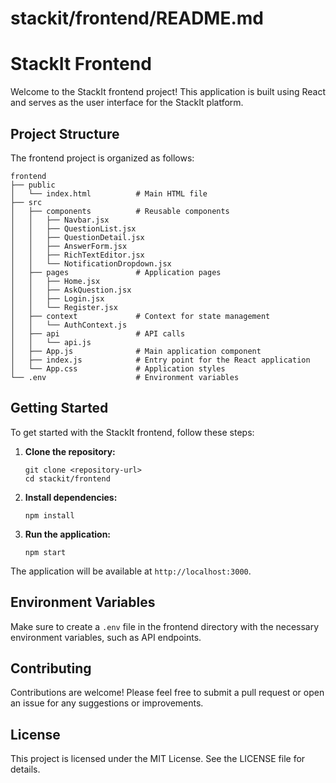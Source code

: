 # stackit/frontend/README.md

# StackIt Frontend

Welcome to the StackIt frontend project! This application is built using React and serves as the user interface for the StackIt platform.

## Project Structure

The frontend project is organized as follows:

```
frontend
├── public
│   └── index.html          # Main HTML file
├── src
│   ├── components          # Reusable components
│   │   ├── Navbar.jsx
│   │   ├── QuestionList.jsx
│   │   ├── QuestionDetail.jsx
│   │   ├── AnswerForm.jsx
│   │   ├── RichTextEditor.jsx
│   │   └── NotificationDropdown.jsx
│   ├── pages               # Application pages
│   │   ├── Home.jsx
│   │   ├── AskQuestion.jsx
│   │   ├── Login.jsx
│   │   └── Register.jsx
│   ├── context             # Context for state management
│   │   └── AuthContext.js
│   ├── api                 # API calls
│   │   └── api.js
│   ├── App.js              # Main application component
│   ├── index.js            # Entry point for the React application
│   └── App.css             # Application styles
└── .env                    # Environment variables
```

## Getting Started

To get started with the StackIt frontend, follow these steps:

1. **Clone the repository:**
   ```
   git clone <repository-url>
   cd stackit/frontend
   ```

2. **Install dependencies:**
   ```
   npm install
   ```

3. **Run the application:**
   ```
   npm start
   ```

The application will be available at `http://localhost:3000`.

## Environment Variables

Make sure to create a `.env` file in the frontend directory with the necessary environment variables, such as API endpoints.

## Contributing

Contributions are welcome! Please feel free to submit a pull request or open an issue for any suggestions or improvements.

## License

This project is licensed under the MIT License. See the LICENSE file for details.